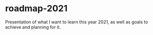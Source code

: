 # roadmap-2021
Presentation of what I want to learn this year 2021, as well as goals to achieve and planning for it.
